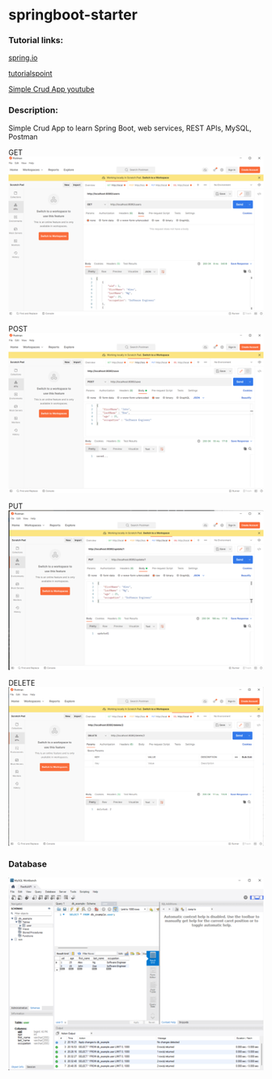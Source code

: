 # springboot-starter

### Tutorial links:

[spring.io](https://spring.io/guides/gs/spring-boot/)

[tutorialspoint](https://www.tutorialspoint.com/spring_boot/index.htm)

[Simple Crud App youtube](https://www.youtube.com/watch?v=YVl6M5ztOu8)

### Description:
Simple Crud App to learn Spring Boot, web services, REST APIs, MySQL, Postman

GET
![alt text](https://github.com/xyzcv979/springboot-starter/blob/main/images/get_request.png)

POST
![alt text](https://github.com/xyzcv979/springboot-starter/blob/main/images/post_request.png)

PUT
![alt text](https://github.com/xyzcv979/springboot-starter/blob/main/images/put_request.png)

DELETE
![alt text](https://github.com/xyzcv979/springboot-starter/blob/main/images/delete_request.png)


### Database
![alt text](https://github.com/xyzcv979/springboot-starter/blob/main/images/mysql_workbench_db_example.png)

